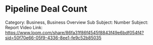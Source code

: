 # Pipeline Deal Count

Category: Business, Business Overview
Sub Subject: Number
Subject: Report 
Video Link: https://www.loom.com/share/86fa31f86f4545f8843f49e6bdf054f4?sid=50f70e66-05f9-4336-8ee1-fe9c52b85035